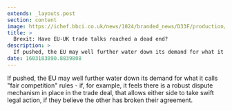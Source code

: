 ```yaml
--- 
extends: _layouts.post 
section: content 
image: https://ichef.bbci.co.uk/news/1024/branded_news/D33F/production/_114997045_hi063835912.jpg 
title: > 
  Brexit: Have EU-UK trade talks reached a dead end? 
description: > 
  If pushed, the EU may well further water down its demand for what it calls "fair competition" rules - if, for example, it feels there is a robust dispute mechanism in place in the trade deal, that allows either side to take swift legal action, if they believe the other has broken their agreement. 
date: 1603183890.8839808 
--- 
```

<div><p>If pushed, the EU may well further water down its demand for what it calls "fair competition" rules - if, for example, it feels there is a robust dispute mechanism in place in the trade deal, that allows either side to take swift legal action, if they believe the other has broken their agreement. </p></div>